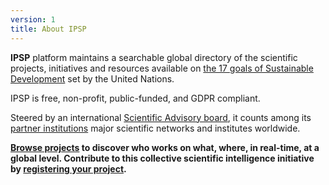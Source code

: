 ```yaml
---
version: 1
title: About IPSP
---
```


**IPSP** platform maintains a searchable global directory of the scientific projects, initiatives and resources available on [the 17 goals of Sustainable Development](https://sdgs.un.org/goals) set by the United Nations.

IPSP is free, non-profit, public-funded, and GDPR compliant.

Steered by an international [Scientific Advisory board](advisory_board), it counts among its [partner institutions](institutions) major scientific networks and institutes worldwide.

**[Browse projects](search) to discover who works on what, where, in real-time, at a global level. Contribute to this collective scientific intelligence initiative by [registering your project](register).**

